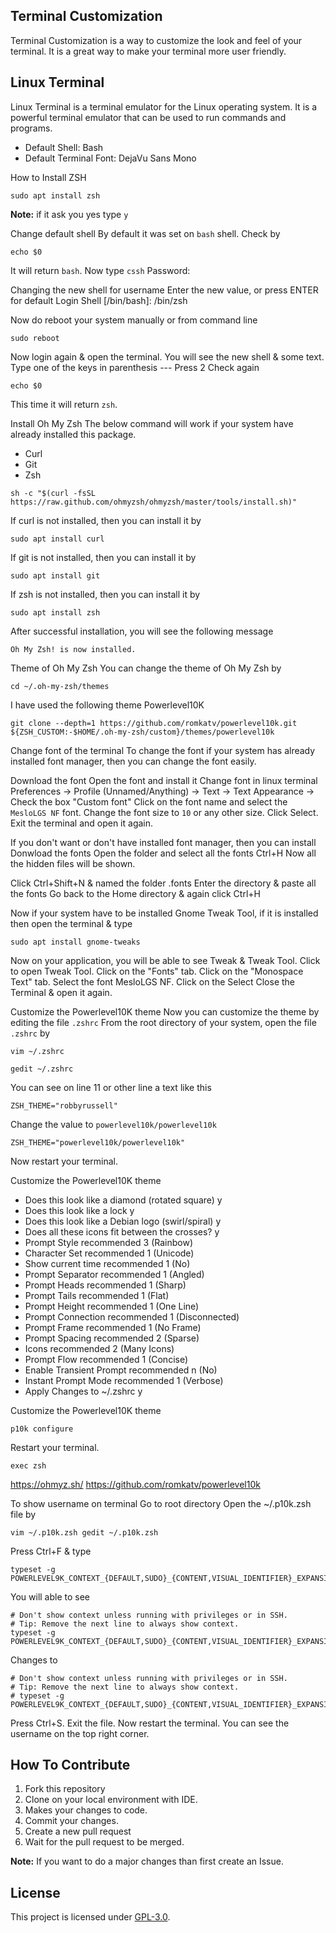 ## Terminal Customization

Terminal Customization is a way to customize the look and feel of your terminal. It is a great way to make your terminal more user friendly.

## Linux Terminal

Linux Terminal is a terminal emulator for the Linux operating system. It is a powerful terminal emulator that can be used to run commands and programs.

- Default Shell: Bash
- Default Terminal Font: DejaVu Sans Mono

How to Install ZSH

```
sudo apt install zsh
```

**Note:** if it ask you yes type `y`

Change default shell
By default it was set on `bash` shell. Check by

```
echo $0
```

It will return `bash`. Now type
`cssh`
Password:

Changing the new shell for username
Enter the new value, or press ENTER for default
Login Shell [/bin/bash]: /bin/zsh

Now do reboot your system manually or from command line

```
sudo reboot
```

Now login again & open the terminal. You will see the new shell & some text.
Type one of the keys in parenthesis --- Press 2
Check again

```
echo $0
```

This time it will return `zsh`.

Install Oh My Zsh
The below command will work if your system have already installed this package.

- Curl
- Git
- Zsh

```
sh -c "$(curl -fsSL https://raw.github.com/ohmyzsh/ohmyzsh/master/tools/install.sh)"
```

If curl is not installed, then you can install it by

```
sudo apt install curl
```

If git is not installed, then you can install it by

```
sudo apt install git
```

If zsh is not installed, then you can install it by

```
sudo apt install zsh
```

After successful installation, you will see the following message

```
Oh My Zsh! is now installed.
```

Theme of Oh My Zsh
You can change the theme of Oh My Zsh by

```
cd ~/.oh-my-zsh/themes
```

I have used the following theme Powerlevel10K

```
git clone --depth=1 https://github.com/romkatv/powerlevel10k.git ${ZSH_CUSTOM:-$HOME/.oh-my-zsh/custom}/themes/powerlevel10k
```

Change font of the terminal
To change the font if your system has already installed font manager, then you can change the font easily.

Download the font
Open the font and install it
Change font in linux terminal
Preferences -> Profile (Unnamed/Anything) -> Text -> Text Appearance -> Check the box "Custom font"
Click on the font name and select the `MesloLGS NF` font.
Change the font size to `10` or any other size.
Click Select.
Exit the terminal and open it again.

If you don't want or don't have installed font manager, then you can install
Donwload the fonts
Open the folder and select all the fonts Ctrl+H
Now all the hidden files will be shown.

Click Ctrl+Shift+N & named the folder .fonts
Enter the directory & paste all the fonts
Go back to the Home directory & again click Ctrl+H

Now if your system have to be installed Gnome Tweak Tool, if it is installed then open the terminal & type

```
sudo apt install gnome-tweaks
```

Now on your application, you will be able to see Tweak & Tweak Tool.
Click to open Tweak Tool.
Click on the "Fonts" tab.
Click on the "Monospace Text" tab.
Select the font MesloLGS NF.
Click on the Select
Close the Terminal & open it again.

Customize the Powerlevel10K theme
Now you can customize the theme by editing the file `.zshrc`
From the root directory of your system, open the file `.zshrc` by

```
vim ~/.zshrc
```

```
gedit ~/.zshrc
```

You can see on line 11 or other line a text like this

```
ZSH_THEME="robbyrussell"
```

Change the value to `powerlevel10k/powerlevel10k`

```
ZSH_THEME="powerlevel10k/powerlevel10k"
```

Now restart your terminal.

Customize the Powerlevel10K theme

- Does this look like a diamond (rotated square)
  y
- Does this look like a lock
  y
- Does this look like a Debian logo (swirl/spiral)
  y
- Does all these icons fit between the crosses?
  y
- Prompt Style
  recommended 3 (Rainbow)
- Character Set
  recommended 1 (Unicode)
- Show current time
  recommended 1 (No)
- Prompt Separator
  recommended 1 (Angled)
- Prompt Heads
  recommended 1 (Sharp)
- Prompt Tails
  recommended 1 (Flat)
- Prompt Height
  recommended 1 (One Line)
- Prompt Connection
  recommended 1 (Disconnected)
- Prompt Frame
  recommended 1 (No Frame)
- Prompt Spacing
  recommended 2 (Sparse)
- Icons
  recommended 2 (Many Icons)
- Prompt Flow
  recommended 1 (Concise)
- Enable Transient Prompt
  recommended n (No)
- Instant Prompt Mode
  recommended 1 (Verbose)
- Apply Changes to ~/.zshrc
  y

Customize the Powerlevel10K theme

```
p10k configure
```

Restart your terminal.

```
exec zsh
```

https://ohmyz.sh/
https://github.com/romkatv/powerlevel10k

To show username on terminal
Go to root directory
Open the ~/.p10k.zsh file by

```
vim ~/.p10k.zsh gedit ~/.p10k.zsh
```

Press Ctrl+F & type

```
typeset -g POWERLEVEL9K_CONTEXT_{DEFAULT,SUDO}_{CONTENT,VISUAL_IDENTIFIER}_EXPANSION=
```

You will able to see

```
# Don't show context unless running with privileges or in SSH.
# Tip: Remove the next line to always show context.
typeset -g POWERLEVEL9K_CONTEXT_{DEFAULT,SUDO}_{CONTENT,VISUAL_IDENTIFIER}_EXPANSION=
```

Changes to

```
# Don't show context unless running with privileges or in SSH.
# Tip: Remove the next line to always show context.
# typeset -g POWERLEVEL9K_CONTEXT_{DEFAULT,SUDO}_{CONTENT,VISUAL_IDENTIFIER}_EXPANSION=
```

Press Ctrl+S. Exit the file.
Now restart the terminal.
You can see the username on the top right corner.

## How To Contribute

1. Fork this repository
2. Clone on your local environment with IDE.
3. Makes your changes to code.
4. Commit your changes.
5. Create a new pull request
6. Wait for the pull request to be merged.

**Note:** If you want to do a major changes than first create an Issue.

## License

This project is licensed under [GPL-3.0](https://github.com/mrhrifat/terminal-customization/blob/master/LICENSE.md).
